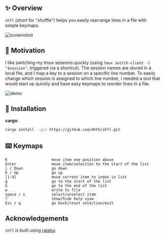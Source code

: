 ✨ Overview
---

`shfl` (short for "shuffle") helps you easily rearrange lines in a file with
simple keymaps.

![screenshot](https://github.com/user-attachments/assets/aca8f113-3b63-4854-924f-09817897bb60)

🤔 Motivation
---

I like switching my tmux sessions quickly (using `tmux switch-client -t
"$session"`, triggered via a shortcut). The session names are stored in a local
file, and I map a key to a session on a specific line number. To easily change
which session is assigned to which line number, I needed a tool that would start
up quickly and have easy keymaps to reorder lines in a file.

![demo](https://github.com/user-attachments/assets/043be534-a50d-46f0-b977-5c373fca2644)

💾 Installation
---

**cargo**:

```sh
cargo install --git https://github.com/dhth/shfl.git
```

⌨️ Keymaps
---

```
K                    move item one position above
Enter                move item/selection to the start of the list
j / Down             go down
k / Up               go up
[1-9]                move current item to index in list
g                    go to the start of the list
G                    go to the end of the list
w                    write to file
space / s            select/unselect item
?                    show/hide help view
Esc / q              go back/reset selection/exit
```

Acknowledgements
---

`shfl` is built using [ratatui][1].

[1]: https://github.com/ratatui/ratatui
